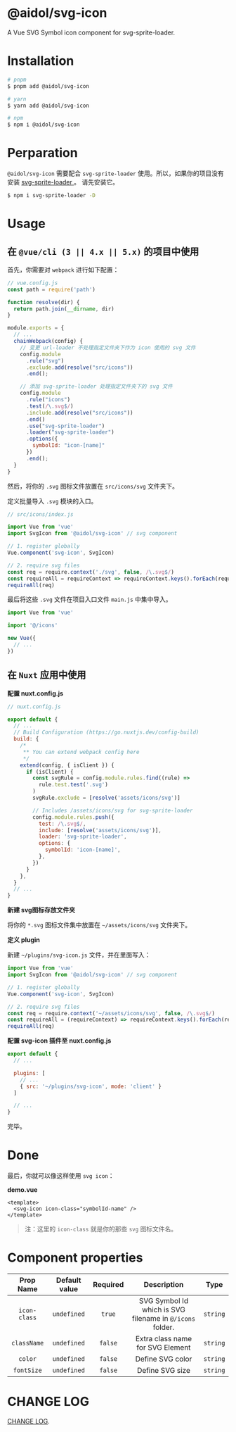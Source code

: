# @aidol/svg-icon

A Vue SVG Symbol icon component for svg-sprite-loader.

# Installation

``` bash
# pnpm
$ pnpm add @aidol/svg-icon

# yarn
$ yarn add @aidol/svg-icon

# npm
$ npm i @aidol/svg-icon
```

# Perparation

`@aidol/svg-icon` 需要配合 `svg-sprite-loader` 使用。所以，如果你的项目没有安装 <a href="https://github.com/JetBrains/svg-sprite-loader#readme" target="_blank"> svg-sprite-loader </a>。
请先安装它。

``` bash
$ npm i svg-sprite-loader -D
```

# Usage

## 在 `@vue/cli (3 || 4.x || 5.x)` 的项目中使用

首先，你需要对 `webpack` 进行如下配置：

``` js
// vue.config.js
const path = require('path')

function resolve(dir) {
  return path.join(__dirname, dir)
}

module.exports = {
  // ...
  chainWebpack(config) {
    // 变更 url-loader 不处理指定文件夹下作为 icon 使用的 svg 文件
    config.module
      .rule("svg")
      .exclude.add(resolve("src/icons"))
      .end();

    // 添加 svg-sprite-loader 处理指定文件夹下的 svg 文件
    config.module
      .rule("icons")
      .test(/\.svg$/)
      .include.add(resolve("src/icons"))
      .end()
      .use("svg-sprite-loader")
      .loader("svg-sprite-loader")
      .options({
        symbolId: "icon-[name]"
      })
      .end();
  }
}
```

然后，将你的 `.svg` 图标文件放置在 `src/icons/svg` 文件夹下。

定义批量导入 `.svg` 模块的入口。

``` js
// src/icons/index.js

import Vue from 'vue'
import SvgIcon from '@aidol/svg-icon' // svg component

// 1. register globally
Vue.component('svg-icon', SvgIcon) 

// 2. require svg files
const req = require.context('./svg', false, /\.svg$/)
const requireAll = requireContext => requireContext.keys().forEach(requireContext)
requireAll(req)
```

最后将这些 `.svg` 文件在项目入口文件 `main.js` 中集中导入。

``` js
import Vue from 'vue'

import '@/icons'

new Vue({
  // ...
})
```

## 在 `Nuxt` 应用中使用

**配置 nuxt.config.js**

``` js
// nuxt.config.js

export default {
  // ...
  // Build Configuration (https://go.nuxtjs.dev/config-build)
  build: {
    /*
     ** You can extend webpack config here
     */
    extend(config, { isClient }) {
      if (isClient) {
        const svgRule = config.module.rules.find((rule) =>
          rule.test.test('.svg')
        )
        svgRule.exclude = [resolve('assets/icons/svg')]

        // Includes /assets/icons/svg for svg-sprite-loader
        config.module.rules.push({
          test: /\.svg$/,
          include: [resolve('assets/icons/svg')],
          loader: 'svg-sprite-loader',
          options: {
            symbolId: 'icon-[name]',
          },
        })
      }
    },
  }
  // ...
}
```

**新建 svg图标存放文件夹**

将你的 `*.svg` 图标文件集中放置在 `~/assets/icons/svg` 文件夹下。

**定义 plugin**

新建 `~/plugins/svg-icon.js` 文件，并在里面写入：

``` js
import Vue from 'vue'
import SvgIcon from '@aidol/svg-icon' // svg component

// 1. register globally
Vue.component('svg-icon', SvgIcon) 

// 2. require svg files
const req = require.context('~/assets/icons/svg', false, /\.svg$/)
const requireAll = (requireContext) => requireContext.keys().forEach(requireContext)
requireAll(req)
```

**配置 svg-icon 插件至 nuxt.config.js**

``` js
export default {
  // ...

  plugins: [
    // ...
    { src: '~/plugins/svg-icon', mode: 'client' }
  ]

  // ...
}
```

完毕。

# Done

最后，你就可以像这样使用 `svg icon`：

**demo.vue**

``` vue
<template>
  <svg-icon icon-class="symbolId-name" />
</template>
```

> 注：这里的 `icon-class` 就是你的那些 `svg` 图标文件名。


# Component properties

| Prop Name | Default value | Required  | Description | Type |
| :---: | :---: | :---:| :---: | :---: |
| `icon-class` | `undefined` | `true` |  SVG Symbol Id which is SVG filename in `@/icons` folder.  | `string` |
| `className` | `undefined` | `false` | Extra class name for SVG Element | `string` |
| `color` | `undefined` | `false` | Define SVG color | `string` |
| `fontSize` | `undefined` | `false` | Define SVG size  | `string` |


# CHANGE LOG

<a href="./CHANGELOG.md" target="_blank">CHANGE LOG</a>.
